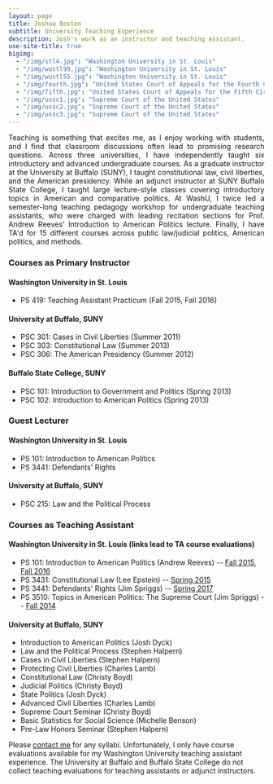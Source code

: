 ```yaml
---
layout: page
title: Joshua Boston
subtitle: University Teaching Experience
description: Josh's work as an instructor and teaching assistant.
use-site-title: true
bigimg:
  - "/img/stl4.jpg": "Washington University in St. Louis"
  - "/img/wustl99.jpg": "Washington University in St. Louis"
  - "/img/wustl55.jpg": "Washington University in St. Louis"
  - "/img/fourth.jpg": "United States Court of Appeals for the Fourth Circuit"
  - "/img/fifth.jpg": "United States Court of Appeals for the Fifth Circuit"
  - "/img/ussc1.jpg": "Supreme Court of the United States"
  - "/img/ussc2.jpg": "Supreme Court of the United States"
  - "/img/ussc3.jpg": "Supreme Court of the United States"
---
```


<p align="justify">Teaching is something that excites me, as I enjoy working with students, and I find that classroom discussions often lead to promising research questions. Across three universities, I have independently taught six introductory and advanced undergraduate courses. As a graduate instructor at the University at Buffalo (SUNY), I taught constitutional law, civil liberties, and the American presidency. While an adjunct instructor at SUNY Buffalo State College, I taught large lecture-style classes covering introductory topics in American and comparative politics. At WashU, I twice led a semester-long teaching pedagogy workshop for undergraduate teaching assistants, who were charged with leading recitation sections for Prof. Andrew Reeves' Introduction to American Politics lecture. Finally, I have TA'd for 15 different courses across public law/judicial politics, American politics, and methods.</p>

### Courses as Primary Instructor 
#### Washington University in St. Louis
  * PS 419: Teaching Assistant Practicum (Fall 2015, Fall 2016)

#### University at Buffalo, SUNY 
  * PSC 301: Cases in Civil Liberties (Summer 2011)
  * PSC 303: Constitutional Law (Summer 2013)
  * PSC 306: The American Presidency (Summer 2012)

#### Buffalo State College, SUNY
* PSC 101: Introduction to Government and Politics (Spring 2013)
* PSC 102: Introduction to American Politics (Spring 2013)



### Guest Lecturer
#### Washington University in St. Louis
  * PS 101: Introduction to American Politics
  * PS 3441: Defendants' Rights

#### University at Buffalo, SUNY
  * PSC 215: Law and the Political Process
  
### Courses as Teaching Assistant
#### Washington University in St. Louis (links lead to TA course evaluations)
  * PS 101: Introduction to American Politics (Andrew Reeves) -- <a href="https://www.dropbox.com/s/z8payyulapkqcca/Fall2015.PDF?dl=0" target="_blank">Fall 2015</a>, <a href="https://www.dropbox.com/s/k5dq1oqbl30m1av/Fall2016.pdf?dl=0" target="_blank">Fall 2016</a>
  * PS 3431: Constitutional Law (Lee Epstein) -- <a href="https://www.dropbox.com/s/npz097hvcc7j4o1/Spring2015.PDF?dl=0" target="_blank">Spring 2015</a>
  * PS 3441: Defendants' Rights (Jim Spriggs) -- <a href="https://www.dropbox.com/s/8ug835y6z9hejr5/Spring2017.pdf?dl=0" target="_blank">Spring 2017</a>
  * PS 3510: Topics in American Politics: The Supreme Court (Jim Spriggs) -- <a href="https://www.dropbox.com/s/t3l7a11xxn9j8xw/Fall2014.PDF?dl=0" target="_blank">Fall 2014</a>

#### University at Buffalo, SUNY
  * Introduction to American Politics (Josh Dyck)
  * Law and the Political Process (Stephen Halpern)
  * Cases in Civil Liberties (Stephen Halpern)
  * Protecting Civil Liberties (Charles Lamb)
  * Constitutional Law (Christy Boyd)
  * Judicial Politics (Christy Boyd)
  * State Politics (Josh Dyck)
  * Advanced Civil Liberties (Charles Lamb)
  * Supreme Court Seminar (Christy Boyd)
  * Basic Statistics for Social Science (Michelle Benson)
  * Pre-Law Honors Seminar (Stephen Halpern)


Please <a href="https://graduate.artsci.wustl.edu/boston/contact" target="_blank">contact me</a> for any syllabi. Unfortunately, I only have course evaluations available for my Washington University teaching assistant experience. The University at Buffalo and Buffalo State College do not collect teaching evaluations for teaching assistants or adjunct instructors. 
